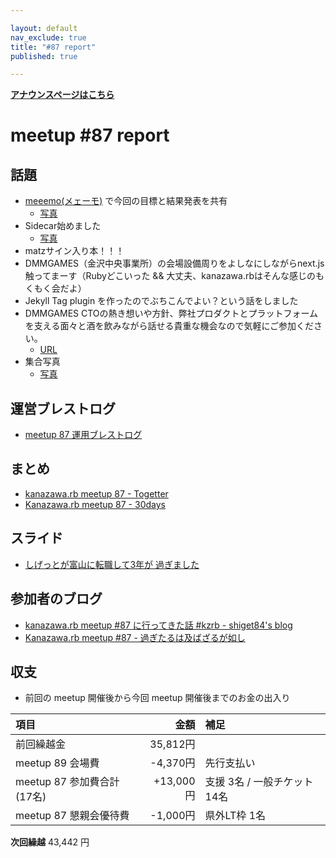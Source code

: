 ```yaml
---

layout: default
nav_exclude: true
title: "#87 report"
published: true

---
```

<div style="text-align: left;"><a href="../"><strong>アナウンスページはこちら</strong></a></div>

# meetup #87 report

## 話題

* [meeemo(メェーモ)](https://meeemo.space/) で今回の目標と結果発表を共有
  + [写真](https://30d.jp/kzrb/77/photo/198)
* Sidecar始めました
  + [写真](https://twitter.com/TAKAyuki_atkwsk/status/1195554101456601088)
* matzサイン入り本！！！
* DMMGAMES（金沢中央事業所）の会場設備周りをよしなにしながらnext.js触ってまーす（Rubyどこいった && 大丈夫、kanazawa.rbはそんな感じのもくもく会だよ）
* Jekyll Tag plugin を作ったのでぶちこんでよい？という話をしました
* DMMGAMES CTOの熱き想いや方針、弊社プロダクトとプラットフォームを支える面々と酒を飲みながら話せる貴重な機会なので気軽にご参加ください。
  + [URL](https://dmm.connpass.com/event/150165/)
* 集合写真
  + [写真](https://twitter.com/kiyohara/status/1195616402608013312)

## 運営ブレストログ

* [meetup 87 運用ブレストログ](https://github.com/kanazawarb/meetup/wiki/meetup-87-%E9%81%8B%E7%94%A8%E3%83%96%E3%83%AC%E3%82%B9%E3%83%88%E3%83%AD%E3%82%B0)

## まとめ

* [kanazawa.rb meetup 87 - Togetter](https://togetter.com/li/1431693)
* [Kanazawa.rb meetup 87 - 30days](https://30d.jp/kzrb/77)

## スライド

* [しげっとが富山に転職して3年が 過ぎました](https://speakerdeck.com/shiget84/kzrb-number-87-lt)

## 参加者のブログ

* [kanazawa.rb meetup #87 に行ってきた話 #kzrb \- shiget84's blog](http://shiget84.hateblo.jp/entry/kzrb-87)
* [Kanazawa.rb meetup #87 \- 過ぎたるは及ばざるが如し](https://www.aligatame.net/entry/2019/11/18/205621)

## 収支

* 前回の meetup 開催後から今回 meetup 開催後までのお金の出入り

|項目                           |金額         |補足                                               |
|:------------------------------|------------:|:--------------------------------------------------|
| 前回繰越金                    |    35,812円 |                                                   |
| meetup 89 会場費              |    -4,370円 | 先行支払い                                        |
| meetup 87 参加費合計(17名)    |   +13,000円 | 支援 3名 / 一般チケット 14名                         |
| meetup 87 懇親会優待費        |    -1,000円 | 県外LT枠 1名                                      |

**次回繰越**  43,442 円

